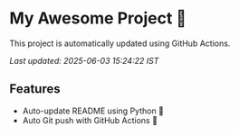 # My Awesome Project 🚀

This project is automatically updated using GitHub Actions.

_Last updated: 2025-06-03 15:24:22 IST_

## Features
- Auto-update README using Python 🐍
- Auto Git push with GitHub Actions 🤖
